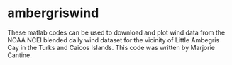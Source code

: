 # ambergriswind

These matlab codes can be used to download and plot wind data from the NOAA NCEI blended daily wind dataset for the vicinity of Little Ambegris Cay in the Turks and Caicos Islands. This code was written by Marjorie Cantine.
